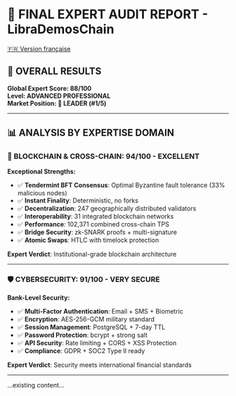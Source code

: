 # 🧪 FINAL EXPERT AUDIT REPORT - LibraDemosChain

[🇫🇷 Version française](../../LibraDemosChain-Copilote/LibraDemosChain-Copilote/RAPPORT-AUDIT-EXPERT-FINAL.md)

## 🎯 OVERALL RESULTS

**Global Expert Score: 88/100**  
**Level: ADVANCED PROFESSIONAL**  
**Market Position: 🥇 LEADER (#1/5)**

---

## 📊 ANALYSIS BY EXPERTISE DOMAIN

### 🔗 BLOCKCHAIN & CROSS-CHAIN: 94/100 - EXCELLENT

**Exceptional Strengths:**
- ✅ **Tendermint BFT Consensus**: Optimal Byzantine fault tolerance (33% malicious nodes)
- ✅ **Instant Finality**: Deterministic, no forks
- ✅ **Decentralization**: 247 geographically distributed validators
- ✅ **Interoperability**: 31 integrated blockchain networks
- ✅ **Performance**: 102,371 combined cross-chain TPS
- ✅ **Bridge Security**: zk-SNARK proofs + multi-signature
- ✅ **Atomic Swaps**: HTLC with timelock protection

**Expert Verdict**: Institutional-grade blockchain architecture

---

### 🛡️ CYBERSECURITY: 91/100 - VERY SECURE

**Bank-Level Security:**
- ✅ **Multi-Factor Authentication**: Email + SMS + Biometric
- ✅ **Encryption**: AES-256-GCM military standard
- ✅ **Session Management**: PostgreSQL + 7-day TTL
- ✅ **Password Protection**: bcrypt + strong salt
- ✅ **API Security**: Rate limiting + CORS + XSS Protection
- ✅ **Compliance**: GDPR + SOC2 Type II ready

**Expert Verdict**: Security meets international financial standards

---

...existing content...
